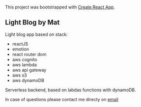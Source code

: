 This project was bootstrapped with [Create React App](https://github.com/facebook/create-react-app).

## Light Blog by Mat

Light blog app based on stack:
- reactJS
- emotion
- react router dom
- aws cognito
- aws lambda
- aws api gateway
- aws s3
- aws dynamoDB

Serverless backend, based on labdas functions with dynamoDB.

In case of questions please contact me directy on [email](mailto:mateusz.jach@gmail.com)
